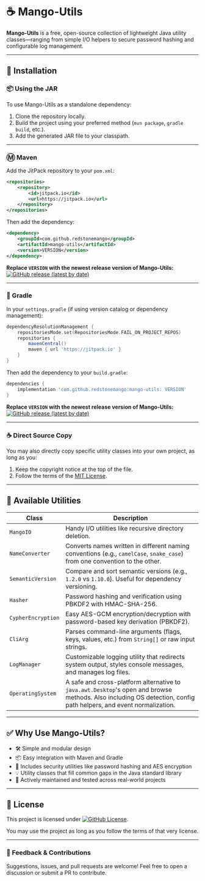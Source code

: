 # ☕ Mango-Utils

**Mango-Utils** is a free, open-source collection of lightweight Java utility classes—ranging from simple I/O helpers to secure password hashing and configurable log management.

---

## 🔽 Installation

### 📦 Using the JAR

To use Mango-Utils as a standalone dependency:

1. Clone the repository locally.
2. Build the project using your preferred method (`mvn package`, `gradle build`, etc.).
3. Add the generated JAR file to your classpath.

---

### Ⓜ️ Maven

Add the JitPack repository to your `pom.xml`:

```xml
<repositories>
    <repository>
        <id>jitpack.io</id>
        <url>https://jitpack.io</url>
    </repository>
</repositories>
```

Then add the dependency:

```xml
<dependency>
    <groupId>com.github.redstonemango</groupId>
    <artifactId>mango-utils</artifactId>
    <version>VERSION</version>
</dependency>
```
**Replace `VERSION` with the newest release version of Mango-Utils:**
[![GitHub release (latest by date)](https://img.shields.io/github/v/release/RedStoneMango/Mango-Utils)](https://github.com/RedStoneMango/Mango-Utils/releases)

---

### 🐘 Gradle

In your `settings.gradle` (if using version catalog or dependency management):

```groovy
dependencyResolutionManagement {
    repositoriesMode.set(RepositoriesMode.FAIL_ON_PROJECT_REPOS)
    repositories {
        mavenCentral()
        maven { url 'https://jitpack.io' }
    }
}
```

Then add the dependency to your `build.gradle`:

```groovy
dependencies {
    implementation 'com.github.redstonemango:mango-utils: VERSION'
}
```
**Replace `VERSION` with the newest release version of Mango-Utils:**
[![GitHub release (latest by date)](https://img.shields.io/github/v/release/RedStoneMango/Mango-Utils)](https://github.com/RedStoneMango/Mango-Utils/releases)

---

### ☕ Direct Source Copy

You may also directly copy specific utility classes into your own project, as long as you:

1. Keep the copyright notice at the top of the file.
2. Follow the terms of the [MIT License](https://github.com/RedStoneMango/mango-utils/blob/main/LICENSE).

---

## 📖 Available Utilities

| Class              | Description                                                                                                                                                       |
|--------------------|-------------------------------------------------------------------------------------------------------------------------------------------------------------------|
| `MangoIO`          | Handy I/O utilities like recursive directory deletion.                                                                                                            |
| `NameConverter`    | Converts names written in different naming conventions (e.g., `camelCase`, `snake_case`) from one convention to the other.                                        |
| `SemanticVersion`  | Compare and sort semantic versions (e.g., `1.2.0` vs `1.10.0`). Useful for dependency versioning.                                                                 |
| `Hasher`           | Password hashing and verification using PBKDF2 with HMAC-SHA-256.                                                                                                 |
| `CypherEncryption` | Easy AES-GCM encryption/decryption with password-based key derivation (PBKDF2).                                                                                   |
| `CliArg`           | Parses command-line arguments (flags, keys, values, etc.) from `String[]` or raw input strings.                                                                   |
| `LogManager`       | Customizable logging utility that redirects system output, styles console messages, and manages log files.                                                        |
| `OperatingSystem`  | A safe and cross-platform alternative to `java.awt.Desktop`'s open and browse methods. Also including OS detection, config path helpers, and event normalization. |

---

## ✅ Why Use Mango-Utils?

- 🛠️ Simple and modular design
- 📦 Easy integration with Maven and Gradle
- 🔐 Includes security utilities like password hashing and AES encryption
- 💡 Utility classes that fill common gaps in the Java standard library
- 🔄 Actively maintained and tested across real-world projects

---

## 📎 License

This project is licensed under [![GitHub License](https://img.shields.io/github/license/RedStoneMango/Mango-Utils)](https://github.com/RedStoneMango/mango-utils/blob/main/LICENSE).

You may use the project as long as you follow the terms of that very license.

---

### 💬 Feedback & Contributions

Suggestions, issues, and pull requests are welcome! Feel free to open a discussion or submit a PR to contribute.
